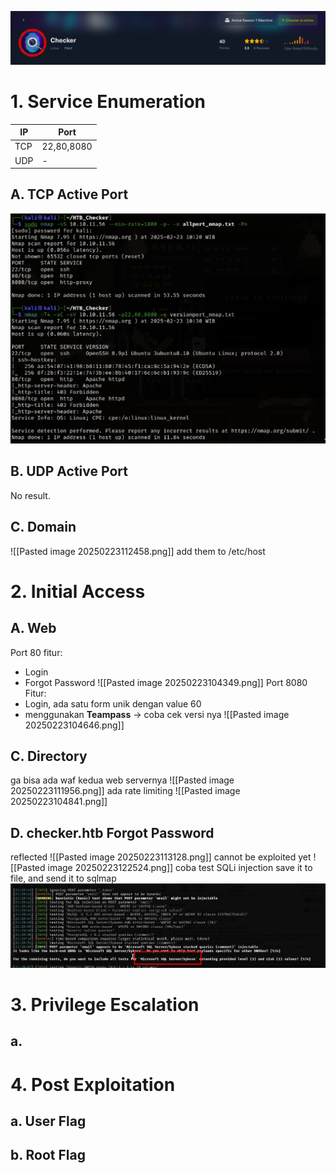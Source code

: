 ![](Pasted%20image%2020250223103627.png)
# 1.  Service Enumeration

| IP  | Port       |
| --- | ---------- |
| TCP | 22,80,8080 |
| UDP | -          |
## A.  TCP Active Port 
![](Pasted%20image%2020250223103808.png)
## B. UDP Active Port
No result.
## C.  Domain
![[Pasted image 20250223112458.png]]
add them to /etc/host
# 2. Initial Access
## A. Web
Port 80
fitur:
- Login
- Forgot Password
![[Pasted image 20250223104349.png]]
Port 8080 
Fitur:
- Login, ada satu form unik dengan value 60
- menggunakan **Teampass** -> coba cek versi nya
![[Pasted image 20250223104646.png]]

## C. Directory
ga bisa ada waf kedua web servernya
![[Pasted image 20250223111956.png]]
ada rate limiting
![[Pasted image 20250223104841.png]]
## D. checker.htb Forgot Password
reflected
![[Pasted image 20250223113128.png]]
cannot be exploited yet
![[Pasted image 20250223122524.png]]
coba test SQLi injection save it to file, and send it to sqlmap
![](Pasted%20image%2020250223212122.png)
# 3. Privilege Escalation
## a. 

# 4. Post Exploitation
## a. User Flag
## b. Root Flag
